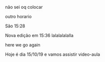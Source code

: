 não sei oq colocar

outro horario

São 15:28

Nova edição em 15:36
lalalalalalla

here we go again

Hoje é dia 15/10/19 e vamos assistir video-aula
